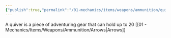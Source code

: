 ```yaml
---
{"publish":true,"permalink":"/01-mechanics/items/weapons/ammunition/quiver/"}
---
```


A quiver is a piece of adventuring gear that can hold up to 20 [[01 - Mechanics/Items/Weapons/Ammunition/Arrows\|Arrows]]